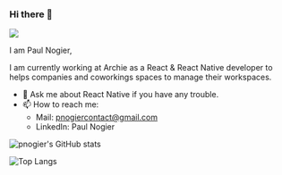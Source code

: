 ### Hi there 👋

<!--
**pnogier/pnogier** is a ✨ _special_ ✨ repository because its `README.md` (this file) appears on your GitHub profile.
-->
![](https://komarev.com/ghpvc/?username=your-github-username)

I am Paul Nogier,

I am currently working at Archie as a React & React Native developer to helps companies and coworkings spaces to manage their workspaces.

- 💬  Ask me about React Native if you have any trouble.
- 📫  How to reach me: 
    - Mail: pnogiercontact@gmail.com
    - LinkedIn: Paul Nogier


![pnogier's GitHub stats](https://github-readme-stats.vercel.app/api?username=pnogier&show_icons=true&count_private=true&theme=dark)

![Top Langs](https://github-readme-stats.vercel.app/api/top-langs/?username=anuraghazra&theme=radical)
